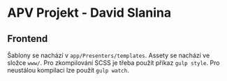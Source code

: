 APV Projekt - David Slanina
===========================

## Frontend
Šablony se nachází v `app/Presenters/templates`. Assety se nachází ve složce `www/`. Pro zkompilování SCSS je třeba použít příkaz `gulp style`. Pro neustálou kompilaci lze použít `gulp watch`.